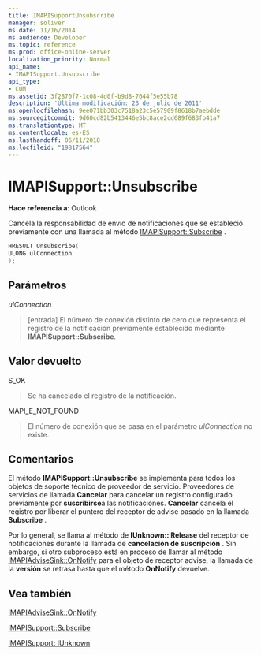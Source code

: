 ```yaml
---
title: IMAPISupportUnsubscribe
manager: soliver
ms.date: 11/16/2014
ms.audience: Developer
ms.topic: reference
ms.prod: office-online-server
localization_priority: Normal
api_name:
- IMAPISupport.Unsubscribe
api_type:
- COM
ms.assetid: 3f2870f7-1c08-4d0f-b9d8-7644f5e55b78
description: 'Última modificación: 23 de julio de 2011'
ms.openlocfilehash: 9ee071bb303c7518a23c5e57909f8618b7aebdde
ms.sourcegitcommit: 9d60cd82b5413446e5bc8ace2cd689f683fb41a7
ms.translationtype: MT
ms.contentlocale: es-ES
ms.lasthandoff: 06/11/2018
ms.locfileid: "19817564"
---
```

# <a name="imapisupportunsubscribe"></a>IMAPISupport::Unsubscribe

  
  
**Hace referencia a**: Outlook 
  
Cancela la responsabilidad de envío de notificaciones que se estableció previamente con una llamada al método [IMAPISupport::Subscribe](imapisupport-subscribe.md) . 
  
```cpp
HRESULT Unsubscribe(
ULONG ulConnection
);
```

## <a name="parameters"></a>Parámetros

 _ulConnection_
  
> [entrada] El número de conexión distinto de cero que representa el registro de la notificación previamente establecido mediante **IMAPISupport::Subscribe**.
    
## <a name="return-value"></a>Valor devuelto

S_OK 
  
> Se ha cancelado el registro de la notificación.
    
MAPI_E_NOT_FOUND 
  
> El número de conexión que se pasa en el parámetro _ulConnection_ no existe. 
    
## <a name="remarks"></a>Comentarios

El método **IMAPISupport::Unsubscribe** se implementa para todos los objetos de soporte técnico de proveedor de servicio. Proveedores de servicios de llamada **Cancelar** para cancelar un registro configurado previamente por **suscribirse**a las notificaciones. **Cancelar** cancela el registro por liberar el puntero del receptor de advise pasado en la llamada **Subscribe** . 
  
Por lo general, se llama al método de **IUnknown:: Release** del receptor de notificaciones durante la llamada de **cancelación de suscripción** . Sin embargo, si otro subproceso está en proceso de llamar al método [IMAPIAdviseSink::OnNotify](imapiadvisesink-onnotify.md) para el objeto de receptor advise, la llamada de la **versión** se retrasa hasta que el método **OnNotify** devuelve. 
  
## <a name="see-also"></a>Vea también



[IMAPIAdviseSink::OnNotify](imapiadvisesink-onnotify.md)
  
[IMAPISupport::Subscribe](imapisupport-subscribe.md)
  
[IMAPISupport: IUnknown](imapisupportiunknown.md)

